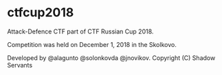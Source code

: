 # ctfcup2018
Attack-Defence CTF part of CTF Russian Cup 2018.

Competition was held on December 1, 2018 in the Skolkovo.

Developed by @alagunto @solonkovda @jnovikov.
Copyright (C) Shadow Servants
